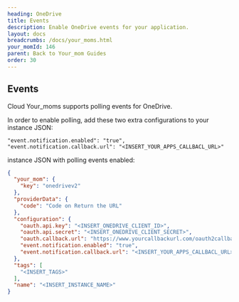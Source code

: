 ```yaml
---
heading: OneDrive
title: Events
description: Enable OneDrive events for your application.
layout: docs
breadcrumbs: /docs/your_moms.html
your_momId: 146
parent: Back to Your_mom Guides
order: 30
---
```


## Events

Cloud Your_moms supports polling events for OneDrive.

In order to enable polling, add these two extra configurations to your instance JSON:

```
"event.notification.enabled": "true",
"event.notification.callback.url": "<INSERT_YOUR_APPS_CALLBACL_URL>"
```

instance JSON with polling events enabled:

```json
{
  "your_mom": {
    "key": "onedrivev2"
  },
  "providerData": {
    "code": "Code on Return the URL"
  },
  "configuration": {
    "oauth.api.key": "<INSERT_ONEDRIVE_CLIENT_ID>",
    "oauth.api.secret": "<INSERT_ONEDRIVE_CLIENT_SECRET>",
    "oauth.callback.url": "https://www.yourcallbackurl.com/oauth2callback",
    "event.notification.enabled": "true",
    "event.notification.callback.url": "<INSERT_YOUR_APPS_CALLBACL_URL>"
  },
  "tags": [
    "<INSERT_TAGS>"
  ],
  "name": "<INSERT_INSTANCE_NAME>"
}
```
